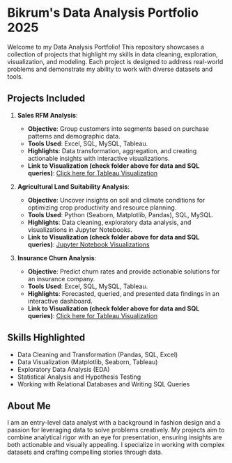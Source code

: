 # Bikrum's Data Analysis Portfolio 2025
Welcome to my Data Analysis Portfolio! This repository showcases a collection of projects that highlight my skills in data cleaning, exploration, visualization, and modeling. Each project is designed to address real-world problems and demonstrate my ability to work with diverse datasets and tools.

## Projects Included
1. **Sales RFM Analysis**: 
   - **Objective**: Group customers into segments based on purchase patterns and demographic data.
   - **Tools Used**: Excel, SQL, MySQL, Tableau.
   - **Highlights**: Data transformation, aggregation, and creating actionable insights with interactive visualizations.
   - **Link to Visualization (check folder above for data and SQL queries)**: [Click here for Tableau Visualization](https://public.tableau.com/views/sales_visuals_17361863663490/FINALRFM?:language=en-US&:sid=&:redirect=auth&:display_count=n&:origin=viz_share_link)
  
2. **Agricultural Land Suitability Analysis**: 
   - **Objective**: Uncover insights on soil and climate conditions for optimizing crop productivity and resource planning.
   - **Tools Used**: Python (Seaborn, Matplotlib, Pandas), SQL, MySQL.
   - **Highlights**: Data cleaning, exploratory data analysis, and visualizations in Jupyter Notebooks.
   - **Link to Visualization (check folder above for data and SQL queries)**: [Jupyter Notebook Visualizations](https://github.com/side-salad/data_analysis_portfolio/blob/main/Bangledesh%20Agriculture%20Analysis/agriculture_analysis_visuals.ipynb)

3. **Insurance Churn Analysis**: 
   - **Objective**: Predict churn rates and provide actionable solutions for an insurance company.
   - **Tools Used**: Excel, SQL, MySQL, Tableau.
   - **Highlights**: Forecasted, queried, and presented data findings in an interactive dashboard.
   - **Link to Visualization (check folder above for data and SQL queries)**: [Click here for Tableau Visualization](https://public.tableau.com/views/insurance_churn_visuals/Dashboard1?:language=en-US&:sid=&:redirect=auth&:display_count=n&:origin=viz_share_link)

## Skills Highlighted
- Data Cleaning and Transformation (Pandas, SQL, Excel)
- Data Visualization (Matplotlib, Seaborn, Tableau)
- Exploratory Data Analysis (EDA)
- Statistical Analysis and Hypothesis Testing
- Working with Relational Databases and Writing SQL Queries

## About Me
I am an entry-level data analyst with a background in fashion design and a passion for leveraging data to solve problems creatively. My projects aim to combine analytical rigor with an eye for presentation, ensuring insights are both actionable and visually appealing. I specialize in working with complex datasets and crafting compelling stories through data.
